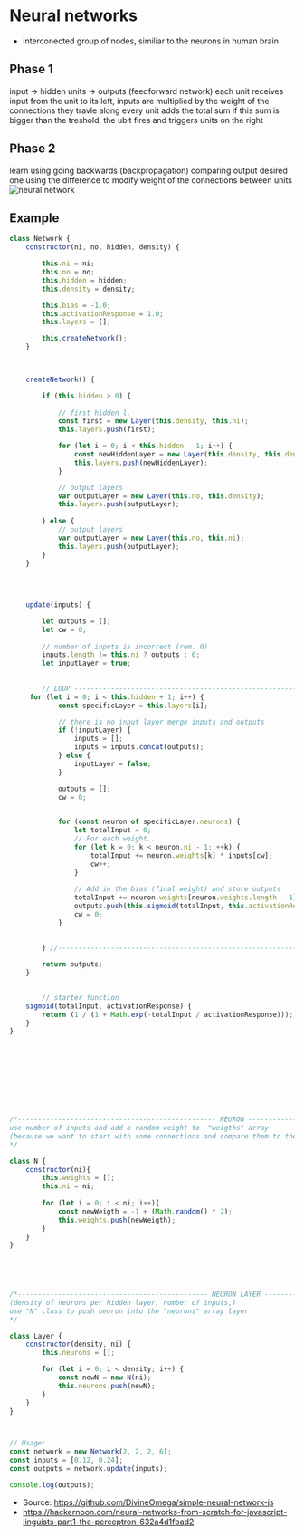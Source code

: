 # Neural networks
* interconected group of nodes, similiar to the neurons in human brain

## Phase 1
input -> hidden units -> outputs (feedforward network)
each unit receives input from the unit to its left, inputs are multiplied by the weight of the connections they travle along
every unit adds the total sum
if this sum is bigger than the treshold, the ubit fires and triggers units on the right

## Phase 2
learn using going backwards (backpropagation)
comparing output desired one
using the difference to modify weight of the connections between units
![neural network](https://upload.wikimedia.org/wikipedia/commons/thumb/4/46/Colored_neural_network.svg/296px-Colored_neural_network.svg.png)




## Example

```js
class Network {
	constructor(ni, no, hidden, density) {

		this.ni = ni;
		this.no = no;
		this.hidden = hidden;
		this.density = density;

		this.bias = -1.0;
		this.activationResponse = 1.0;
		this.layers = [];

		this.createNetwork();
	}

	

	createNetwork() {

        if (this.hidden > 0) {
			
            // first hidden l.
			const first = new Layer(this.density, this.ni);
			this.layers.push(first);

			for (let i = 0; i < this.hidden - 1; i++) {
				const newHiddenLayer = new Layer(this.density, this.density);
				this.layers.push(newHiddenLayer);
			}

			// output layers
			var outputLayer = new Layer(this.no, this.density);
			this.layers.push(outputLayer);
            
        } else {
			// output layers
			var outputLayer = new Layer(this.no, this.ni);
			this.layers.push(outputLayer);
		}
	}

    
    
    
	update(inputs) {

		let outputs = [];
		let cw = 0; 
        
		// number of inputs is incorrect (rem. 0)
        inputs.length != this.ni ? outputs : 0;
		let inputLayer = true;
        
        
        // LOOP -------------------------------------------------------------- through hidden layers, get one at index
	 for (let i = 0; i < this.hidden + 1; i++) {
            const specificLayer = this.layers[i];

            // there is no input layer merge inputs and outputs
            if (!inputLayer) {
				inputs = [];
				inputs = inputs.concat(outputs);
			} else {
				inputLayer = false;
			}

            outputs = [];
            cw = 0;

            
            for (const neuron of specificLayer.neurons) {
                let totalInput = 0;
                // For each weight...
                for (let k = 0; k < neuron.ni - 1; ++k) {
					totalInput += neuron.weights[k] * inputs[cw];
					cw++;
				}
                
                // Add in the bias (final weight) and store outputs
                totalInput += neuron.weights[neuron.weights.length - 1] * this.bias;
                outputs.push(this.sigmoid(totalInput, this.activationResponse));
                cw = 0;
            } 
            
            
        } //------------------------------------------------------------------------------

		return outputs;
	}

	
        // starter function
	sigmoid(totalInput, activationResponse) {
		return (1 / (1 + Math.exp(-totalInput / activationResponse)));
	}
}
    









/*------------------------------------------------- NEURON -----------------------------------------------------
use number of inputs and add a random weight to  "weigths" array
(because we want to start with some connections and compare them to the desired output)
*/

class N {
    constructor(ni){
        this.weights = [];
        this.ni = ni;
        
        for (let i = 0; i < ni; i++){
            const newWeigth = -1 + (Math.random() * 2);
            this.weights.push(newWeigth);
        }
    }
}


    
    

/*----------------------------------------------- NEURON LAYER ---------------------------------------------------
(density of neurons per hidden layer, number of inputs,)
use "N" class to push neuron into the "neurons" array layer
*/

class Layer {
    constructor(density, ni) {
		this.neurons = [];

		for (let i = 0; i < density; i++) {
			const newN = new N(ni);
			this.neurons.push(newN);
		}
	}
}



// Usage:
const network = new Network(2, 2, 2, 6);
const inputs = [0.12, 0.24];
const outputs = network.update(inputs);

console.log(outputs);

```
* Source: https://github.com/DivineOmega/simple-neural-network-js  
* https://hackernoon.com/neural-networks-from-scratch-for-javascript-linguists-part1-the-perceptron-632a4d1fbad2






